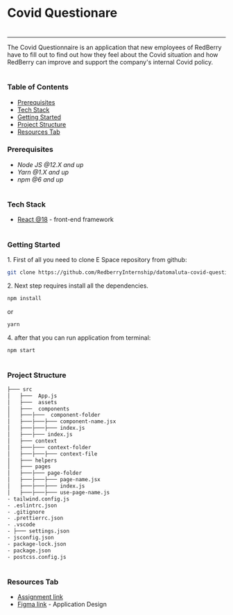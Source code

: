 <div style="display:flex; align-items: center">
  <h1 style="position:relative; top: -6px" >Covid Questionare</h1>
</div>

---

The Covid Questionnaire is an application that new employees of RedBerry have to fill out to find out how they feel about the Covid situation and how RedBerry can improve and support the company's internal Covid policy.

#

### Table of Contents

- [Prerequisites](#prerequisites)
- [Tech Stack](#tech-stack)
- [Getting Started](#getting-started)
- [Project Structure](#project-structure)
- [Resources Tab](#resources-tab)

### Prerequisites

- _Node JS @12.X and up_
- _Yarn @1.X and up_
- _npm @6 and up_

#

### Tech Stack

- [React @18](https://reactjs.org) - front-end framework

#

### Getting Started

1\. First of all you need to clone E Space repository from github:

```sh
git clone https://github.com/RedberryInternship/datomaluta-covid-questionare.git
```

2\. Next step requires install all the dependencies.

```sh
npm install
```

or

```sh
yarn
```

4\. after that you can run application from terminal:

```sh
npm start
```

#

### Project Structure

```bash
├─── src
│   ├───  App.js
│   ├───  assets
│   ├───  components
│   ├───├───  component-folder
│   ├───├───├─── component-name.jsx
│   ├───├───├─── index.js
│   ├───├─── index.js
│   ├─── context
│   ├───├─── context-folder
│   ├───├───├─── context-file
│   ├─── helpers
│   ├─── pages
│   ├───├─── page-folder
│   ├───├───├─── page-name.jsx
│   ├───├───├─── index.js
│   ├───├───├─── use-page-name.js
- tailwind.config.js
- .eslintrc.json
- .gitignore
- .prettierrc.json
- .vscode
- ├─── settings.json
- jsconfig.json
- package-lock.json
- package.json
- postcss.config.js
```

#

### Resources Tab

- [Assignment link](https://redberry.gitbook.io/assignment-i-covid-questionaire/)
- [Figma link](https://www.figma.com/file/56t2BI25FcD0LAIjR4GVkQ/%E1%83%99%E1%83%98%E1%83%97%E1%83%AE%E1%83%95%E1%83%90%E1%83%A0%E1%83%98?node-id=37%3A3) - Application Design

```

```
